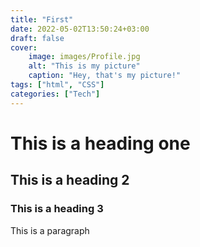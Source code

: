 ```yaml
---
title: "First"
date: 2022-05-02T13:50:24+03:00
draft: false
cover:
    image: images/Profile.jpg
    alt: "This is my picture"
    caption: "Hey, that's my picture!"
tags: ["html", "CSS"]
categories: ["Tech"]
---
```


# This is a heading one
## This is a heading 2
### This is a heading 3

This is a paragraph